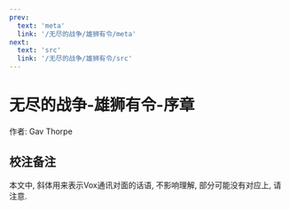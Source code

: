 ```yaml
---
prev:
  text: 'meta'
  link: '/无尽的战争/雄狮有令/meta'
next:
  text: 'src'
  link: '/无尽的战争/雄狮有令/src'
---
```


# 无尽的战争-雄狮有令-序章

作者: Gav Thorpe

## 校注备注

本文中, 斜体用来表示Vox通讯对面的话语, 不影响理解, 部分可能没有对应上, 请注意.
